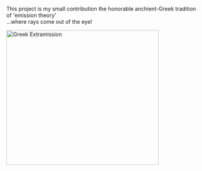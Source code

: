 This project is my small contribution the honorable anchient-Greek tradition of 'emission theory'  
...where rays come out of the eye!

<img width="400" height="354" alt="Greek Extramission" src="https://github.com/user-attachments/assets/545f4e06-a16c-4226-ba23-16cb2ac97856" />
